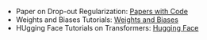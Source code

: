 - Paper on Drop-out Regularization: [Papers with Code](https://www.cs.toronto.edu/~hinton/absps/JMLRdropout.pdf)
- Weights and Biases Tutorials: [Weights and Biases](https://wandb.ai/site/tutorials)
- HUgging Face Tutorials on Transformers: [Hugging Face](https://huggingface.co/course/chapter1/1?fw=pt)

